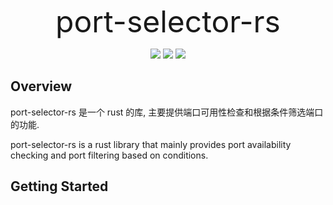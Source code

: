 <p align="center"><font size="7px">port-selector-rs</font></p>
<p align="center">
    <a alt="Last Commit">
        <img src="https://img.shields.io/github/last-commit/ZingerLittleBee/port-selector-rs" /></a>
    <a src="https://github.com/ZingerLittleBee/port-selector-rs/actions" alt="GitHub Actions CI">
        <img src="https://img.shields.io/github/workflow/status/ZingerLittleBee/port-selector-rs/Test%20CI" /></a>
    <a src="./LICENSE" alt="GitHub Actions CI">
    <img src="https://img.shields.io/crates/l/opentelemetry" /></a>
</p>

## Overview

port-selector-rs 是一个 rust 的库, 主要提供端口可用性检查和根据条件筛选端口的功能.

port-selector-rs is a rust library that mainly provides port availability checking and port filtering based on conditions.



## Getting Started
